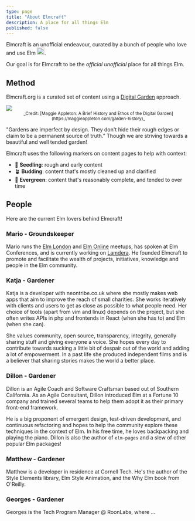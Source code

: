 ```yaml
---
type: page
title: "About Elmcraft"
description: A place for all things Elm
published: false
---
```


Elmcraft is an unofficial endeavour, curated by a bunch of people who love and use Elm <img width="20" src="/images/elmcraft-heart-transparent.png" />.

Our goal is for Elmcraft to be the _official unofficial_ place for all things Elm.


## Method

Elmcraft.org is a curated set of content using a [Digital Garden](https://maggieappleton.com/garden-history) approach.

<img maxwidth="600" src="/images/digital-garden.png" />

<center>
<small>
  _Credit: [Maggie Appleton: A Brief History and Ethos of the Digital Garden](https://maggieappleton.com/garden-history)_
</small>
</center>

"Gardens are imperfect by design. They don't hide their rough edges or claim to be a permanent source of truth." Though we are striving towards a beautiful and well tended garden!

Elmcraft uses the following  markers on content pages to help with context:

- 🌱 **Seedling**: rough and early content
- 🪴 **Budding**: content that's mostly cleaned up and clarified
- 🌳 **Evergreen**: content that's reasonably complete, and tended to over time




## People

Here are the current Elm lovers behind Elmcraft!


### Mario - Groundskeeper

Mario runs the [Elm London](https://www.meetup.com/Elm-London-Meetup/) and [Elm Online](https://meetdown.app/group/10561/Elm-Online-Meetup) meetups, has spoken at Elm Conferences, and is currently working on [Lamdera](https://lamdera.com). He founded Elmcraft to promote and facilitate the wealth of projects, initiatives, knowledge and people in the Elm community.



### Katja - Gardener

Katja is a developer with neontribe.co.uk where she mostly makes web apps that aim to improve the reach of small charities. She works iteratively with clients and users to get as close as possible to what people need. Her choice of tools (apart from vim and linux) depends on the project, but she often writes APIs in php and frontends in React (when she has to) and Elm (when she can).

She values community, open source, transparency, integrity, generally sharing stuff and giving everyone a voice. She hopes every day to contribute towards sucking a little bit of despair out of the world and adding a lot of empowerment. In a past life she produced independent films and is a believer that sharing stories makes the world a better place.


### Dillon - Gardener

Dillon is an Agile Coach and Software Craftsman based out of Southern California. As an Agile Consultant, Dillon introduced Elm at a Fortune 10 company and trained several teams to help them adopt it as their primary front-end framework.

He is a big proponent of emergent design, test-driven development, and continuous refactoring and hopes to help the community explore these techniques in the context of Elm. In his free time, he loves backpacking and playing the piano. Dillon is also the author of `elm-pages` and a slew of other popular Elm packages!


### Matthew - Gardener

Matthew is a developer in residence at Cornell Tech. He's the author of the Style Elements library, Elm Style Animation, and the Why Elm book from O'Reilly.


### Georges - Gardener

Georges is the Tech Program Manager @ RoonLabs, where ...
